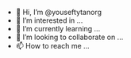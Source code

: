 - 👋 Hi, I’m @youseftytanorg
- 👀 I’m interested in ...
- 🌱 I’m currently learning ...
- 💞️ I’m looking to collaborate on ...
- 📫 How to reach me ...

<!---
youseftytanorg/youseftytanorg is a ✨ special ✨ repository because its `README.md` (this file) appears on your GitHub profile.
You can click the Preview link to take a look at your changes.
--->
